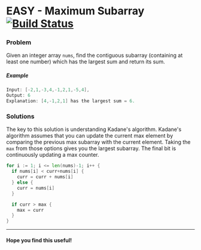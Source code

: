 # EASY - Maximum Subarray [![Build Status](https://api.travis-ci.org/arian-amador/GoLeetCode.svg)](https://travis-ci.org/arian-amador/GoLeetCode)

### Problem

Given an integer array `nums`, find the contiguous subarray (containing at least one number) which has the largest sum and return its sum.

##### Example

```Go
Input: [-2,1,-3,4,-1,2,1,-5,4],
Output: 6
Explanation: [4,-1,2,1] has the largest sum = 6.
```

### Solutions

The key to this solution is understanding Kadane's algorithm.
Kadane's algorithm assumes that you can update the current max element by comparing the
previous max subarray with the current element.
Taking the `max` from those options gives you the largest subarray.
The final bit is continuously updating a max counter.

```Go
for i := 1; i <= len(nums)-1; i++ {
  if nums[i] < curr+nums[i] {
    curr = curr + nums[i]
  } else {
    curr = nums[i]
  }

  if curr > max {
    max = curr
  }
}
```

---

#### Hope you find this useful!
